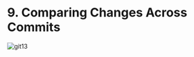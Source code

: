 # 9. Comparing Changes Across Commits

![git13](https://user-images.githubusercontent.com/50626798/229421532-83a70188-bee5-42cf-94f9-28ae00d013be.png)
